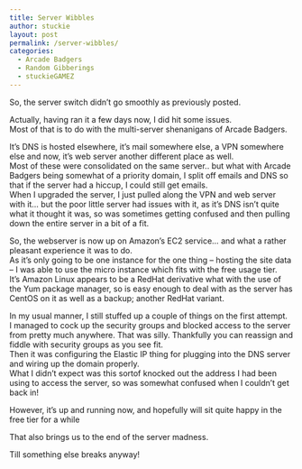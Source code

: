 ```yaml
---
title: Server Wibbles
author: stuckie
layout: post
permalink: /server-wibbles/
categories:
  - Arcade Badgers
  - Random Gibberings
  - stuckieGAMEZ
---
```

So, the server switch didn&#8217;t go smoothly as previously posted.

Actually, having ran it a few days now, I did hit some issues.  
Most of that is to do with the multi-server shenanigans of Arcade Badgers.

It&#8217;s DNS is hosted elsewhere, it&#8217;s mail somewhere else, a VPN somewhere else and now, it&#8217;s web server another different place as well.  
Most of these were consolidated on the same server.. but what with Arcade Badgers being somewhat of a priority domain, I split off emails and DNS so that if the server had a hiccup, I could still get emails.  
When I upgraded the server, I just pulled along the VPN and web server with it&#8230; but the poor little server had issues with it, as it&#8217;s DNS isn&#8217;t quite what it thought it was, so was sometimes getting confused and then pulling down the entire server in a bit of a fit.

So, the webserver is now up on Amazon&#8217;s EC2 service&#8230; and what a rather pleasant experience it was to do.  
As it&#8217;s only going to be one instance for the one thing &#8211; hosting the site data &#8211; I was able to use the micro instance which fits with the free usage tier.  
It&#8217;s Amazon Linux appears to be a RedHat derivative what with the use of the Yum package manager, so is easy enough to deal with as the server has CentOS on it as well as a backup; another RedHat variant.

In my usual manner, I still stuffed up a couple of things on the first attempt.  
I managed to cock up the security groups and blocked access to the server from pretty much anywhere. That was silly. Thankfully you can reassign and fiddle with security groups as you see fit.  
Then it was configuring the Elastic IP thing for plugging into the DNS server and wiring up the domain properly.  
What I didn&#8217;t expect was this sortof knocked out the address I had been using to access the server, so was somewhat confused when I couldn&#8217;t get back in!

However, it&#8217;s up and running now, and hopefully will sit quite happy in the free tier for a while

That also brings us to the end of the server madness.

Till something else breaks anyway!